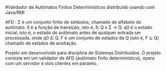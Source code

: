 #Validador de Autômatos Finitos Determinísticos distribuído usando com Java/RMI

AFD :
Σ é um conjunto finito de símbolos, chamado de alfabeto do autômato. 
δ é a função de transição, isto é, δ: Q x Σ → Q. 
q0 é o estado inicial, isto é, o estado do autômato antes de qualquer entrada ser processada, 
onde q0 ∈ Q. 
F é um conjunto de estados de Q (isto é, F ⊆ Q) chamado de estados de aceitação.

Projeto em desenvolvido para disciplina de Sistemas Distribuídos. 
O projeto consiste em um validador de AFD (autômato finito determinístico), opera com um servidor e dois clientes em paralelo.
